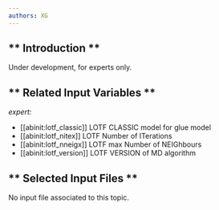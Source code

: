 ```yaml
---
authors: XG
---
```


## ** Introduction **

Under development, for experts only.



## ** Related Input Variables **

*expert:*

- [[abinit:lotf_classic]]  LOTF CLASSIC model for glue model
- [[abinit:lotf_nitex]]  LOTF Number of ITerations
- [[abinit:lotf_nneigx]]  LOTF max Number of NEIGhbours
- [[abinit:lotf_version]]  LOTF VERSION of MD algorithm
 

## ** Selected Input Files **

No input file associated to this topic.

